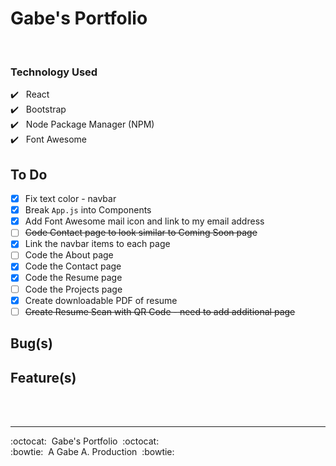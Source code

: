 # Gabe's Portfolio

<br />

### Technology Used

:heavy_check_mark:&nbsp;&nbsp; React <br />
:heavy_check_mark:&nbsp;&nbsp; Bootstrap <br />
:heavy_check_mark:&nbsp;&nbsp; Node Package Manager (NPM) <br />
:heavy_check_mark:&nbsp;&nbsp; Font Awesome <br />

## To Do

- [x] Fix text color - navbar
- [x] Break `App.js` into Components
- [x] Add Font Awesome mail icon and link to my email address
- [ ] ~~Code Contact page to look similar to Coming Soon page~~
- [x] Link the navbar items to each page
- [ ] Code the About page
- [x] Code the Contact page
- [x] Code the Resume page
- [ ] Code the Projects page
- [x] Create downloadable PDF of resume
- [ ] ~~Create Resume Scan with QR Code - need to add additional page~~

## Bug(s)

## Feature(s)

<br/>
<br/>

---

:octocat:&nbsp;&nbsp;Gabe's Portfolio&nbsp;&nbsp;:octocat: <br/>
:bowtie:&nbsp;&nbsp;A Gabe A. Production&nbsp;&nbsp;:bowtie:
